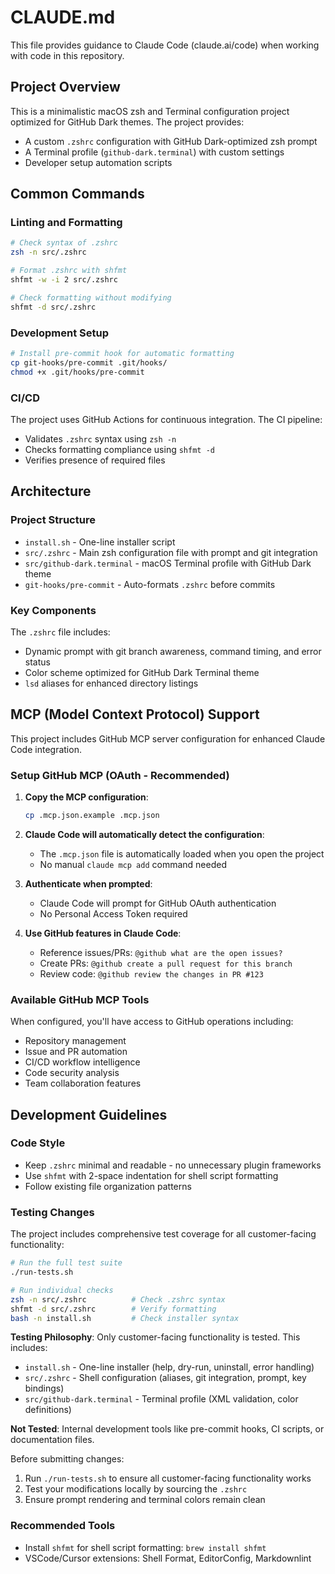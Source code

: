 # CLAUDE.md

This file provides guidance to Claude Code (claude.ai/code) when working with
code in this repository.

## Project Overview

This is a minimalistic macOS zsh and Terminal configuration project optimized for
GitHub Dark themes. The project provides:

- A custom `.zshrc` configuration with GitHub Dark-optimized zsh prompt
- A Terminal profile (`github-dark.terminal`) with custom settings
- Developer setup automation scripts

## Common Commands

### Linting and Formatting

```bash
# Check syntax of .zshrc
zsh -n src/.zshrc

# Format .zshrc with shfmt
shfmt -w -i 2 src/.zshrc

# Check formatting without modifying
shfmt -d src/.zshrc
```

### Development Setup

```bash
# Install pre-commit hook for automatic formatting
cp git-hooks/pre-commit .git/hooks/
chmod +x .git/hooks/pre-commit
```

### CI/CD

The project uses GitHub Actions for continuous integration. The CI pipeline:

- Validates `.zshrc` syntax using `zsh -n`
- Checks formatting compliance using `shfmt -d`
- Verifies presence of required files

## Architecture

### Project Structure

- `install.sh` - One-line installer script
- `src/.zshrc` - Main zsh configuration file with prompt and git integration
- `src/github-dark.terminal` - macOS Terminal profile with GitHub Dark theme
- `git-hooks/pre-commit` - Auto-formats `.zshrc` before commits

### Key Components

The `.zshrc` file includes:

- Dynamic prompt with git branch awareness, command timing, and error status
- Color scheme optimized for GitHub Dark Terminal theme
- `lsd` aliases for enhanced directory listings

## MCP (Model Context Protocol) Support

This project includes GitHub MCP server configuration for enhanced Claude Code integration.

### Setup GitHub MCP (OAuth - Recommended)

1. **Copy the MCP configuration**:
   ```bash
   cp .mcp.json.example .mcp.json
   ```

2. **Claude Code will automatically detect the configuration**:
   - The `.mcp.json` file is automatically loaded when you open the project
   - No manual `claude mcp add` command needed

3. **Authenticate when prompted**:
   - Claude Code will prompt for GitHub OAuth authentication
   - No Personal Access Token required

4. **Use GitHub features in Claude Code**:
   - Reference issues/PRs: `@github what are the open issues?`
   - Create PRs: `@github create a pull request for this branch`
   - Review code: `@github review the changes in PR #123`

### Available GitHub MCP Tools

When configured, you'll have access to GitHub operations including:
- Repository management
- Issue and PR automation
- CI/CD workflow intelligence
- Code security analysis
- Team collaboration features

## Development Guidelines

### Code Style

- Keep `.zshrc` minimal and readable - no unnecessary plugin frameworks
- Use `shfmt` with 2-space indentation for shell script formatting
- Follow existing file organization patterns

### Testing Changes

The project includes comprehensive test coverage for all customer-facing functionality:

```bash
# Run the full test suite
./run-tests.sh

# Run individual checks
zsh -n src/.zshrc          # Check .zshrc syntax
shfmt -d src/.zshrc        # Verify formatting
bash -n install.sh         # Check installer syntax
```

**Testing Philosophy**: Only customer-facing functionality is tested. This includes:
- `install.sh` - One-line installer (help, dry-run, uninstall, error handling)
- `src/.zshrc` - Shell configuration (aliases, git integration, prompt, key bindings)  
- `src/github-dark.terminal` - Terminal profile (XML validation, color definitions)

**Not Tested**: Internal development tools like pre-commit hooks, CI scripts, or documentation files.

Before submitting changes:

1. Run `./run-tests.sh` to ensure all customer-facing functionality works
2. Test your modifications locally by sourcing the `.zshrc`
3. Ensure prompt rendering and terminal colors remain clean

### Recommended Tools

- Install `shfmt` for shell script formatting: `brew install shfmt`
- VSCode/Cursor extensions: Shell Format, EditorConfig, Markdownlint
